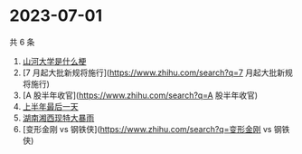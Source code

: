 # 2023-07-01

共 6 条

<!-- BEGIN -->
<!-- 最后更新时间 Sat Jul 01 2023 12:09:25 GMT+0800 (China Standard Time) -->

1. [山河大学是什么梗](https://www.zhihu.com/search?q=山河大学是什么梗)
1. [7 月起大批新规将施行](https://www.zhihu.com/search?q=7 月起大批新规将施行)
1. [A 股半年收官](https://www.zhihu.com/search?q=A 股半年收官)
1. [上半年最后一天](https://www.zhihu.com/search?q=上半年最后一天)
1. [湖南湘西现特大暴雨](https://www.zhihu.com/search?q=湖南湘西现特大暴雨)
1. [变形金刚 vs 钢铁侠](https://www.zhihu.com/search?q=变形金刚 vs 钢铁侠)

<!-- END -->
